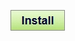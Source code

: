 [![Install](../../resources/image/install_button.jpg)](../../../../raw/master/scripts/Neopets_Price_Checker/112692.user.js)